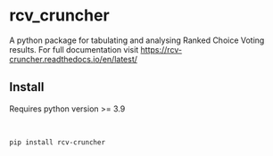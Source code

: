 # rcv_cruncher

A python package for tabulating and analysing Ranked Choice Voting results. For full documentation visit https://rcv-cruncher.readthedocs.io/en/latest/

## Install

Requires python version >= 3.9

<br/>

```
pip install rcv-cruncher
```

